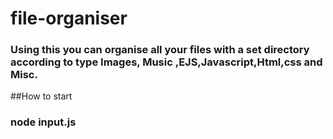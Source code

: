 # file-organiser
### Using this you can organise all your files with a set directory according to type Images, Music ,EJS,Javascript,Html,css and Misc.
##How to start
### node input.js <path of the directory to organise>
